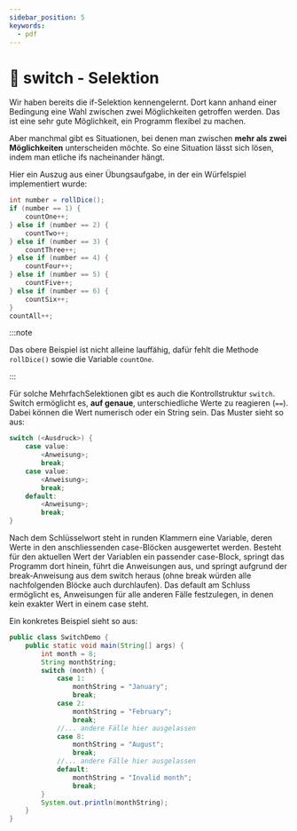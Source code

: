 ```yaml
---
sidebar_position: 5
keywords:
  - pdf
---
```


# 📖 switch - Selektion

Wir haben bereits die if-Selektion kennengelernt. Dort kann anhand einer
Bedingung eine Wahl zwischen zwei Möglichkeiten getroffen werden. Das ist eine
sehr gute Möglichkeit, ein Programm flexibel zu machen.

Aber manchmal gibt es Situationen, bei denen man zwischen **mehr als zwei
Möglichkeiten** unterscheiden möchte. So eine Situation lässt sich lösen, indem
man etliche ifs nacheinander hängt.

Hier ein Auszug aus einer Übungsaufgabe, in der ein Würfelspiel implementiert
wurde:

```java
int number = rollDice();
if (number == 1) {
    countOne++;
} else if (number == 2) {
    countTwo++;
} else if (number == 3) {
    countThree++;
} else if (number == 4) {
    countFour++;
} else if (number == 5) {
    countFive++;
} else if (number == 6) {
    countSix++;
}
countAll++;
```

:::note

Das obere Beispiel ist nicht alleine lauffähig, dafür fehlt die Methode
`rollDice()` sowie die Variable `countOne`.

:::

Für solche MehrfachSelektionen gibt es auch die Kontrollstruktur `switch`.
Switch ermöglicht es, **auf genaue**, unterschiedliche Werte zu reagieren
(`==`). Dabei können die Wert numerisch oder ein String sein. Das Muster sieht
so aus:

```java
switch (<Ausdruck>) {
    case value:
        <Anweisung>;
        break;
    case value:
        <Anweisung>;
        break;
    default:
        <Anweisung>;
        break;
}
```

Nach dem Schlüsselwort steht in runden Klammern eine Variable, deren Werte in
den anschliessenden case-Blöcken ausgewertet werden. Besteht für den aktuellen
Wert der Variablen ein passender case-Block, springt das Programm dort hinein,
führt die Anweisungen aus, und springt aufgrund der break-Anweisung aus dem
switch heraus (ohne break würden alle nachfolgenden Blöcke auch durchlaufen).
Das default am Schluss ermöglicht es, Anweisungen für alle anderen Fälle
festzulegen, in denen kein exakter Wert in einem case steht.

Ein konkretes Beispiel sieht so aus:

```java
public class SwitchDemo {
    public static void main(String[] args) {
        int month = 8;
        String monthString;
        switch (month) {
            case 1:
                monthString = "January";
                break;
            case 2:
                monthString = "February";
                break;
            //... andere Fälle hier ausgelassen
            case 8:
                monthString = "August";
                break;
            //... andere Fälle hier ausgelassen
            default:
                monthString = "Invalid month";
                break;
        }
        System.out.println(monthString);
    }
}
```

